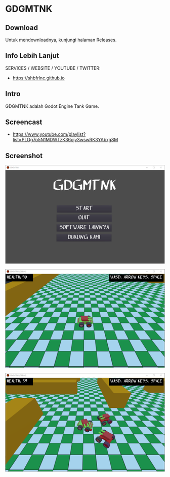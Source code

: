 # GDGMTNK

## Download

Untuk mendownloadnya, kunjungi halaman Releases.

## Info Lebih Lanjut

SERVICES / WEBSITE / YOUTUBE / TWITTER:

- https://shbfrlnc.github.io

## Intro

GDGMTNK adalah Godot Engine Tank Game.

## Screencast

- https://www.youtube.com/playlist?list=PLOg7o5N1MDWTzK36ojy3wswRK3YAbxg8M

## Screenshot

![ScreenShot](assets/GDGMTNK1.png?raw=true)

![ScreenShot](assets/GDGMTNK2.png?raw=true)

![ScreenShot](assets/GDGMTNK3.png?raw=true)

